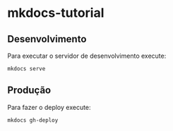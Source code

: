 # mkdocs-tutorial

## Desenvolvimento

Para executar o servidor de desenvolvimento execute:

    mkdocs serve

## Produção

Para fazer o deploy execute:

    mkdocs gh-deploy
